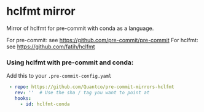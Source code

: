 hclfmt mirror
====================

Mirror of hclfmt for pre-commit with conda as a language.

For pre-commit: see https://github.com/pre-commit/pre-commit
For hclfmt: see https://github.com/fatih/hclfmt

### Using hclfmt with pre-commit and conda:

Add this to your `.pre-commit-config.yaml`

```yaml
 - repo: https://github.com/Quantco/pre-commit-mirrors-hclfmt
   rev: ''  # Use the sha / tag you want to point at
   hooks:
     - id: hclfmt-conda
```
